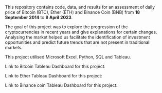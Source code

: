 This repository contains code, data, and results for an assessment of daily price of Bitcoin (BTC), Ether (ETH) and Binance Coin (BNB) from **18 September 2014** to **9 April 2023**.

The goal of this project was to explore the progression of the cryptocurrencies in recent years and give explanations for certain changes. Analysing the market helped us facilitate the identification of investment opportunities and predict future trends that are not present in traditional markets.

This project utilised Microsoft Excel, Python, SQL and Tableau.

Link to Bitcoin Tableau Dashboard for this project:



Link to Ether Tableau Dashboard for this project: 



Link to Binance coin Tableau Dashboard for this project: 













